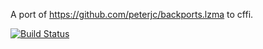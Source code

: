 A port of https://github.com/peterjc/backports.lzma to cffi.

[![Build Status](https://secure.travis-ci.org/r3m0t/backports.lzma.png?branch=cffi)](https://travis-ci.org/r3m0t/backports.lzma)
